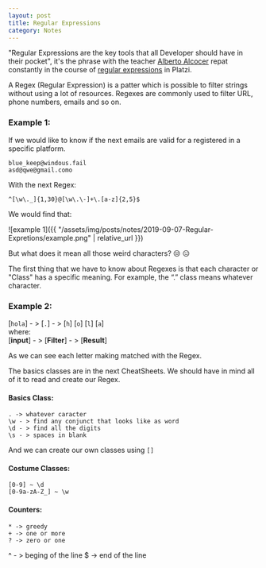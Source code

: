 ```yaml
---
layout: post
title: Regular Expressions
category: Notes
---
```


"Regular Expressions are the key tools that all Developer should have in their pocket", it's the phrase with the teacher [Alberto Alcocer](https://twitter.com/beco) repat constantly in the course of [regular expressions](https://platzi.com/clases/expresiones-regulares/) in Platzi.

A Regex (Regular Expression) is a patter which is possible to filter strings without using a lot of resources. Regexes are commonly used to filter URL, phone numbers, emails and so on.

### Example 1:

If we would like to know if the next emails are valid for a registered in a specific platform.
```
blue_keep@windous.fail
asd@qwe@gmail.como
```
With the next Regex:
```
^[\w\._]{1,30}@[\w\.\-]+\.[a-z]{2,5}$
```
We would find that:

![example 1]({{ "/assets/img/posts/notes/2019-09-07-Regular-Expretions/example.png" | relative_url }})

But what does it mean all those weird characters? :unamused: :expressionless:

The first thing that we have to know about Regexes is that each character or "Class" has a specific meaning. For example, the “.” class means whatever character.

### Example 2:

[`hola`] - >  [`.`] - >  [`h`] [`o`] [`l`] [`a`] \
where:\
[**input**] - > [**Filter**] - > [**Result**]

As we can see each letter making matched with the Regex.

The basics classes are in the next  CheatSheets. We should have in mind all of it to read and create our Regex.

#### Basics Class:
```
. -> whatever caracter
\w - > find any conjunct that looks like as word
\d - > find all the digits
\s - > spaces in blank

```
And we can create our own classes using `[]` 
#### Costume Classes:
``` 
[0-9] ~ \d
[0-9a-zA-Z_] ~ \w
```
#### Counters:
```
* -> greedy
+ -> one or more
? -> zero or one
```

^ - > beging of the line
$ -> end of the line
<!--stackedit_data:
eyJoaXN0b3J5IjpbLTk2NjIwMDk2NywtMTg1NTE4NTU0OCwtND
I5NzQzODE3LC01MDc2OTY4MDcsNjExMzYzMDA3LC0zNjA2ODY3
ODUsLTEyMDgzMjI5MDMsNzg5MDMyOCwzMTA4MzQ0NzksNDE5Nj
A0NjMsMTg5ODM1NDk4Nyw4MjQ5NjcxODAsLTM1MzY5NTQ5NSwt
NjA1MTE5MTA0XX0=
-->